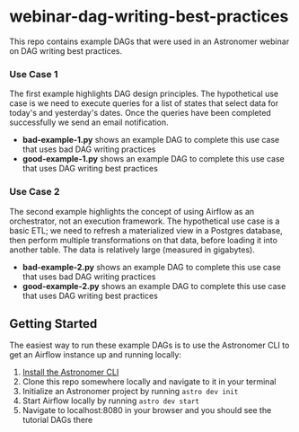 # webinar-dag-writing-best-practices

This repo contains example DAGs that were used in an Astronomer webinar on DAG writing best practices. 

### Use Case 1
The first example highlights DAG design principles. The hypothetical use case is we need to execute queries for a list of states that select data for today's and yesterday's dates.
Once the queries have been completed successfully we send an email notification.

 - **bad-example-1.py** shows an example DAG to complete this use case that uses bad DAG writing practices
 - **good-example-1.py** shows an example DAG to complete this use case that uses DAG writing best practices
 
 
### Use Case 2
The second example highlights the concept of using Airflow as an orchestrator, not an execution framework. The hypothetical use case is a basic ETL; we need to refresh a materialized view in a Postgres database, then perform multiple transformations on that data,
before loading it into another table. The data is relatively large (measured in gigabytes).

 - **bad-example-2.py** shows an example DAG to complete this use case that uses bad DAG writing practices
 - **good-example-2.py** shows an example DAG to complete this use case that uses DAG writing best practices


## Getting Started
The easiest way to run these example DAGs is to use the Astronomer CLI to get an Airflow instance up and running locally:

 1. [Install the Astronomer CLI](https://www.astronomer.io/docs/cloud/stable/develop/cli-quickstart)
 2. Clone this repo somewhere locally and navigate to it in your terminal
 3. Initialize an Astronomer project by running `astro dev init`
 4. Start Airflow locally by running `astro dev start`
 5. Navigate to localhost:8080 in your browser and you should see the tutorial DAGs there
